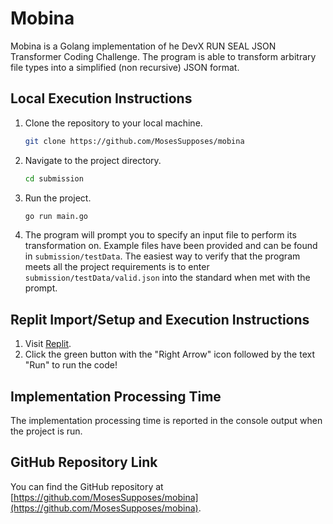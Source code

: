 # Mobina

Mobina is a Golang implementation of he DevX RUN SEAL JSON Transformer Coding Challenge. The program is able to transform arbitrary file types into a simplified (non recursive) JSON format.

## Local Execution Instructions

1. Clone the repository to your local machine.
   ```bash
   git clone https://github.com/MosesSupposes/mobina
   ```
2. Navigate to the project directory.
   ```bash
   cd submission
   ```
3. Run the project.
   ```bash
   go run main.go
   ```
4. The program will prompt you to specify an input file to perform its transformation on. Example files have been provided and can be found in `submission/testData`. The easiest way to verify that the program meets all the project requirements is to enter `submission/testData/valid.json` into the standard when met with the prompt.

## Replit Import/Setup and Execution Instructions

1. Visit [Replit](https://replit.com/@MosesSupposes/mobina).
2. Click the green button with the "Right Arrow" icon followed by the text "Run" to run the code!

## Implementation Processing Time

The implementation processing time is reported in the console output when the project is run.

## GitHub Repository Link

You can find the GitHub repository at [https://github.com/MosesSupposes/mobina](https://github.com/MosesSupposes/mobina).
